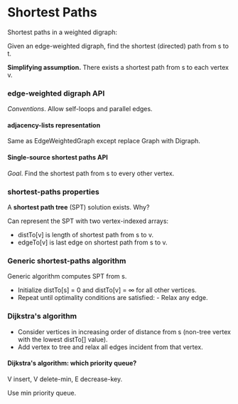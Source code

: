 # Shortest Paths



Shortest paths in a weighted digraph:

Given an edge-weighted digraph, find the shortest (directed) path from s to t.

**Simplifying assumption.** There exists a shortest path from s to each vertex v.
### edge-weighted digraph API

*Conventions*. Allow self-loops and parallel edges.

#### adjacency-lists representation

Same as EdgeWeightedGraph except replace Graph with Digraph.

#### Single-source shortest paths API

*Goal*. Find the shortest path from s to every other vertex.

### shortest-paths properties

A **shortest path tree** (SPT) solution exists. Why?

Can represent the SPT with two vertex-indexed arrays:

* distTo[v] is length of shortest path from s to v. 
* edgeTo[v] is last edge on shortest path from s to v.

### Generic shortest-paths algorithm
 Generic algorithm computes SPT from s.
 
* Initialize distTo[s] = 0 and distTo[v] = ∞ for all other vertices.
* Repeat until optimality conditions are satisfied: - Relax any edge.

### Dijkstra's algorithm

* Consider vertices in increasing order of distance from s (non-tree vertex with the lowest distTo[] value).
* Add vertex to tree and relax all edges incident from that vertex.

#### Dijkstra's algorithm: which priority queue?

V insert, V delete-min, E decrease-key.

Use min priority queue.